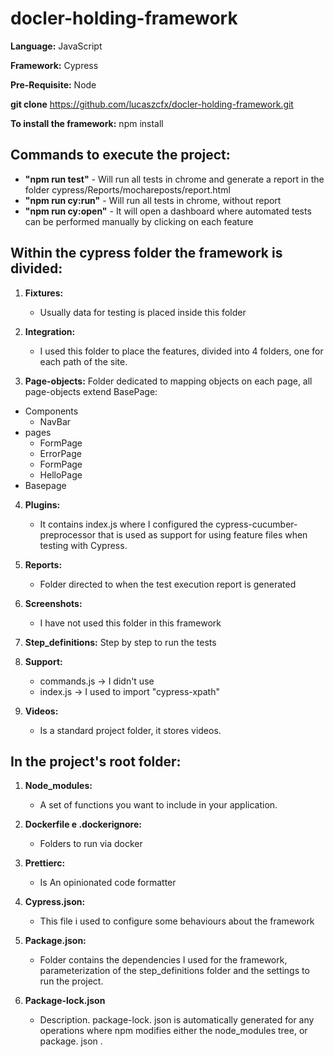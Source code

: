 # docler-holding-framework

**Language:** JavaScript

**Framework:** Cypress

**Pre-Requisite:** Node

**git clone** https://github.com/lucaszcfx/docler-holding-framework.git


**To install the framework:** npm install

## **Commands to execute the project:**
* **"npm run test"** - Will run all tests in chrome and generate a report in the folder cypress/Reports/mochareposts/report.html
* **"npm run cy:run"** - Will run all tests in chrome, without report
* **"npm run cy:open"** - It will open a dashboard where automated tests can be performed manually by clicking on each feature 


## Within the cypress folder the framework is divided:

1. **Fixtures:**
     * Usually data for testing is placed inside this folder

2. **Integration:**
     * I used this folder to place the features, divided into 4 folders, one for each path of the site.

3. **Page-objects:**
Folder dedicated to mapping objects on each page, all page-objects extend BasePage:
  * Components
    * NavBar
  * pages
    * FormPage
    * ErrorPage
    * FormPage
    * HelloPage
  * Basepage
  
4. **Plugins:**
     * It contains index.js where I configured the cypress-cucumber-preprocessor that is used as support for using feature files when testing with Cypress.

5. **Reports:**
     * Folder directed to when the test execution report is generated

6. **Screenshots:**
     * I have not used this folder in this framework

7. **Step_definitions:**
Step by step to run the tests

8. **Support:**
     * commands.js -> I didn't use
     * index.js -> I used to import "cypress-xpath"

9. **Videos:**
     * Is a standard project folder, it stores videos.


## In the project's root folder:

1. **Node_modules:**
     * A set of functions you want to include in your application.

2. **Dockerfile e .dockerignore:**
     * Folders to run via docker

3. **Prettierc:**
     * Is An opinionated code formatter

4. **Cypress.json:**
     * This file i used to configure some behaviours about the framework

5. **Package.json:**
     * Folder contains the dependencies I used for the framework, parameterization of the step_definitions folder and the settings to run the project.

6. **Package-lock.json**
     * Description. package-lock. json is automatically generated for any operations where npm modifies either the node_modules tree, or package. json .

